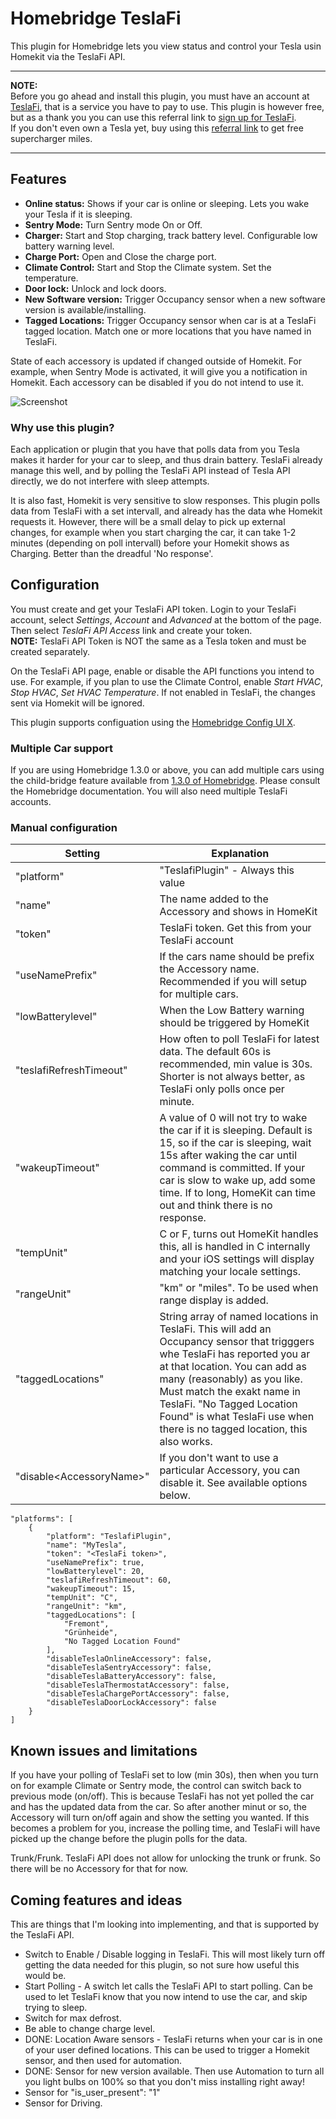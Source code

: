# Homebridge TeslaFi

This plugin for Homebridge lets you view status and control your Tesla usin Homekit via the TeslaFi API.  

---
**NOTE:**  
Before you go ahead and install this plugin, you must have an account at [TeslaFi](https://about.teslafi.com), that is a service you have to pay to use. This plugin is however free, but as a thank you you can use this referral link to [sign up for TeslaFi](https://www.teslafi.com/signup.php?referred=loftux).  
If you don't even own a Tesla yet, buy using this [referral link](https://ts.la/peter18116) to get free supercharger miles.

---

## Features

* **Online status:** Shows if your car is online or sleeping. Lets you wake your Tesla if it is sleeping.
* **Sentry Mode:** Turn Sentry mode On or Off.
* **Charger:** Start and Stop charging, track battery level. Configurable low battery warning level.
* **Charge Port:** Open and Close the charge port.
* **Climate Control:**  Start and Stop the Climate system. Set the temperature.
* **Door lock:** Unlock and lock doors.
* **New Software version:** Trigger Occupancy sensor when a new software version is available/installing.
* **Tagged Locations:** Trigger Occupancy sensor when car is at a TeslaFi tagged location. Match one or more locations that you have named in TeslaFi.

State of each accessory is updated if changed outside of Homekit. For example, when Sentry Mode is activated, it will give you a notification in Homekit. Each accessory can be disabled if you do not intend to use it. 

![Screenshot](https://raw.githubusercontent.com/loftux/homebridge-teslafi/master/images/screenshot.PNG)

### Why use this plugin?
Each application or plugin that you have that polls data from you Tesla makes it harder for your car to sleep, and thus drain battery. TeslaFi already manage this well, and by polling the TeslaFi API instead of Tesla API directly, we do not interfere with sleep attempts.

It is also fast, Homekit is very sensitive to slow responses. This plugin polls data from TeslaFi with a set intervall, and already has the data whe Homekit requests it. However, there will be a small delay to pick up external changes, for example when you start charging the car, it can take 1-2 minutes (depending on poll intervall) before your Homekit shows as Charging. Better than the dreadful 'No response'.

## Configuration
You must create and get your TeslaFi API token. Login to your TeslaFi account, select *Settings*, *Account* and *Advanced* at the bottom of the page. Then select *TeslaFi API Access* link and create your token.  
**NOTE:** TeslaFi API Token is NOT the same as a Tesla token and must be created separately.

On the TeslaFi API page, enable or disable the API functions you intend to use. For example, if you plan to use the Climate Control, enable *Start HVAC*, *Stop HVAC*, *Set HVAC Temperature*. If not enabled in TeslaFi, the changes sent via Homekit will be ignored.  

This plugin supports configuation using the [Homebridge Config UI X](https://www.npmjs.com/package/homebridge-config-ui-x).

### Multiple Car support
If you are using Homebridge 1.3.0 or above, you can add multiple cars using the child-bridge feature available from [1.3.0 of Homebridge](https://github.com/homebridge/homebridge/releases/tag/v1.3.0). Please consult the Homebridge documentation. You will also need multiple TeslaFi accounts.

### Manual configuration

Setting | Explanation
------------ | -------------
"platform"| "TeslafiPlugin" -  Always this value
"name" | The name added to the Accessory and shows in HomeKit
"token" | TeslaFi token. Get this from your TeslaFi account
"useNamePrefix" | If the cars name should be prefix the Accessory name. Recommended if you will setup for multiple cars.
"lowBatterylevel" | When the Low Battery warning should be triggered by HomeKit
"teslafiRefreshTimeout" | How often to poll TeslaFi for latest data. The default 60s is recommended, min value is 30s. Shorter is not always better, as TeslaFi only polls once per minute.
"wakeupTimeout" | A value of 0 will not try to wake the car if it is sleeping. Default is 15, so if the car is sleeping, wait 15s after waking the car until command is committed. If your car is slow to wake up, add some time. If to long, HomeKit can time out and think there is no response.
"tempUnit" | C or F, turns out HomeKit handles this, all is handled in C internally and your iOS settings will display matching your locale settings.
"rangeUnit" | "km" or "miles". To be used when range display is added.
"taggedLocations" | String array of named locations in TeslaFi. This will add an Occupancy sensor that trigggers whe TeslaFi has reported you ar at that location. You can add as many (reasonably) as you like. Must match the exakt name in TeslaFi. "No Tagged Location Found" is what TeslaFi use when there is no tagged location, this also works.
"disable\<AccessoryName\>" | If you don't want to use a particular Accessory, you can disable it. See available options below.




    "platforms": [
        {
            "platform": "TeslafiPlugin",
            "name": "MyTesla",
            "token": "<TeslaFi token>",
            "useNamePrefix": true,
            "lowBatterylevel": 20,
            "teslafiRefreshTimeout": 60,
            "wakeupTimeout": 15,
            "tempUnit": "C",
            "rangeUnit": "km",
            "taggedLocations": [
                "Fremont",
                "Grünheide",
                "No Tagged Location Found"
            ],
            "disableTeslaOnlineAccessory": false,
            "disableTeslaSentryAccessory": false,
            "disableTeslaBatteryAccessory": false,
            "disableTeslaThermostatAccessory": false,
            "disableTeslaChargePortAccessory": false,
            "disableTeslaDoorLockAccessory": false
        }
    ]
    

## Known issues and limitations
If you have your polling of TeslaFi set to low (min 30s), then when you turn on for example Climate or Sentry mode, the control can switch back to previous mode (on/off). This is because TeslaFi has not yet polled the car and has the updated data from the car. So after another minut or so, the Accessory will turn on/off again and show the setting you wanted. If this becomes a problem for you, increase the polling time, and TeslaFi will have picked up the change before the plugin polls for the data.

Trunk/Frunk. TeslaFi API does not allow for unlocking the trunk or frunk. So there will be no Accessory for that for now.

## Coming features and ideas
This are things that I'm looking into implementing, and that is supported by the TeslaFi API.

* Switch to Enable / Disable logging in TeslaFi. This will most likely turn off getting the data needed for this plugin, so not sure how useful this would be.
* Start Polling - A switch let calls the TeslaFi API to start polling. Can be used to let TeslaFi know that you now intend to use the car, and skip trying to sleep.
* Switch for max defrost.
* Be able to change charge level.
* DONE: Location Aware sensors - TeslaFi returns when your car is in one of your user defined locations. This can be used to trigger a Homekit sensor, and then used for automation.
* DONE: Sensor for new version available. Then use Automation to turn all you light bulbs on 100% so that you don't miss installing right away!
* Sensor for  "is_user_present": "1"
* Sensor for Driving.